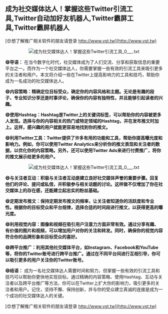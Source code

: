## **成为社交媒体达人！掌握这些Twitter引流工具,Twitter自动加好友机器人,Twitter霸屏工具,Twitter霸屏机器人**

[😍想了解推广相关软件的朋友请登录 http://www.vst.tw](http://www.vst.tw)

 <center><img src="https://vst.tw/MP4/tuiguang/png/4.png" alt="成为社交媒体达人！掌握这些Twitter引流工具_0___.txt"></center>

**😄导语：**
在当今数字化时代，社交媒体成为了人们交流、分享和获取信息的重要平台之一。而作为一个社交媒体达人，你需要掌握一些有效的引流工具来吸引更多的关注者和用户。本文将介绍一些在Twitter上提高影响力的工具和技巧，帮助你成为一名成功的社交媒体达人。

**😄内容策略：精确定位目标受众，确定你的内容风格和主题。无论是有趣的段子、专业知识分享还是时事评论，确保你的内容有独特性，并且能够引起读者的兴趣。**

**😄使用Hashtag：Hashtag是Twitter上的关键词标签，可以帮助你的内容被更多人发现。选择与你的内容相关的热门或特定领域的Hashtag，并在发布推文时加上。这样，感兴趣的用户就能更容易地找到你的推文。**

**😄利用Twitter工具：Twitter提供了许多有用的功能和工具，帮助你提高曝光度和影响力。例如，你可以使用Twitter Analytics来分析你的推文表现和关注者的数据，以优化你的内容策略。另外，还可以使用Twitter Ads来进行付费推广，将你的推文展示给更多的用户。**

 <center><img src="https://vst.tw/MP4/tuiguang/png/6.png" alt="成为社交媒体达人！掌握这些Twitter引流工具_0___.txt"></center>

**😄与关注者互动：积极与关注者互动是建立良好社交媒体声誉的重要步骤。回复他们的评论、提问或私信，并积极参与相关话题的讨论。这样做不仅增加了你在社交媒体上的存在感，还能建立起忠实的粉丝基础。**

**😄定期发布推文：保持定期发布推文的频率，让关注者知道你的活跃度和专业性。根据你的目标受众和平台规律，选择合适的时间段进行推文，以获得更高的曝光度。**

**😄利用视觉内容：图像和视频在吸引用户注意力方面非常有效。通过分享有趣、有价值的图片和视频，可以增加用户对你的关注和转发。同时，确保你的视觉内容符合你的品牌形象和目标受众的喜好。**

**😄跨平台推广：利用其他社交媒体平台，如Instagram、Facebook和YouTube等，将你的Twitter账号进行跨平台推广。通过在不同平台间进行互相引导，你可以吸引更多的用户关注你的Twitter账号。**

**😄结语：**
成为一名社交媒体达人需要时间和努力，但掌握一些有效的引流工具和技巧可以帮助你更快地实现目标。通过精确的内容策略、使用Hashtag、互动与关注者以及跨平台推广等方法，你可以在Twitter上扩大你的影响力，吸引更多的关注者和用户。记住，坚持不懈、保持创新，并与你的受众建立真诚的连接是成为一个成功的社交媒体达人的关键。

[😍想了解推广相关软件的朋友请登录 http://www.vst.tw](http://www.vst.tw)



